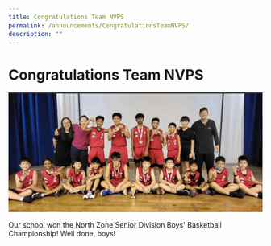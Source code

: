```yaml
---
title: Congratulations Team NVPS
permalink: /announcements/CongratulationsTeamNVPS/
description: ""
---
```


# Congratulations Team NVPS

![](/images/Homepage/b18e24c79_3209.png)

Our school won the North Zone Senior Division Boys' Basketball Championship! Well done, boys! 